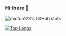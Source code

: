 ### Hi there 👋

![micfun123's GitHub stats](https://github-readme-stats.vercel.app/api?username=micfun123&show_icons=true&theme=cobalt)

[![Top Langs](https://github-readme-stats.vercel.app/api/top-langs/?username=micfun123&layout=compact)](https://github.com/anuraghazra/github-readme-stats)
<!--
**micfun123/micfun123** is a ✨ _special_ ✨ repository because its `README.md` (this file) appears on your GitHub profile.

Here are some ideas to get you started:

- 🔭 I’m currently working on ...
- 🌱 I’m currently learning ...
- 👯 I’m looking to collaborate on ...
- 🤔 I’m looking for help with ...
- 💬 Ask me about ...
- 📫 How to reach me: ...
- 😄 Pronouns: ...
- ⚡ Fun fact: ...
-->
